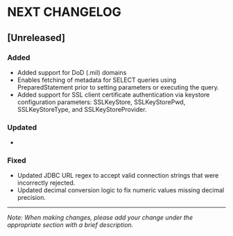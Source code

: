 # NEXT CHANGELOG

## [Unreleased]

### Added
- Added support for DoD (.mil) domains
- Enables fetching of metadata for SELECT queries using PreparedStatement prior to setting parameters or executing the query.
- Added support for SSL client certificate authentication via keystore configuration parameters: SSLKeyStore, SSLKeyStorePwd, SSLKeyStoreType, and SSLKeyStoreProvider.


### Updated
- 

### Fixed
- Updated JDBC URL regex to accept valid connection strings that were incorrectly rejected.   
- Updated decimal conversion logic to fix numeric values missing decimal precision.
---
*Note: When making changes, please add your change under the appropriate section with a brief description.* 